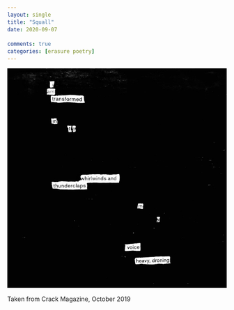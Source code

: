 ```yaml
---
layout: single
title: "Squall"
date: 2020-09-07

comments: true
categories: [erasure poetry]
---
```

<img src="/assets/images/articles/tempest.jpeg" class="responsive"><br>

Taken from Crack Magazine, October 2019

